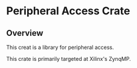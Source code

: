 # Peripheral Access Crate

## Overview

This creat is a library for peripheral access.

This crate is primarily targeted at Xilinx's ZynqMP.
